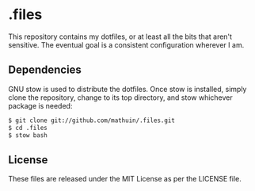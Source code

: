 # .files

This repository contains my dotfiles, or at least all the bits that
aren't sensitive.  The eventual goal is a consistent configuration
wherever I am.

## Dependencies

GNU stow is used to distribute the dotfiles.  Once stow is installed,
simply clone the repository, change to its top directory, and stow
whichever package is needed:

```bash
$ git clone git://github.com/mathuin/.files.git
$ cd .files
$ stow bash
```

## License

These files are released under the MIT License as per the LICENSE file.

